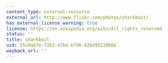 ```yaml
---
content_type: external-resource
external_url: http://www.flickr.com/photos/sharkbait/
has_external_license_warning: true
license: https://en.wikipedia.org/wiki/All_rights_reserved
status: ''
title: sharkbait
uid: 55c0a8fe-f262-47bd-b7d6-626d95220b6b
wayback_url: ''
---
```

